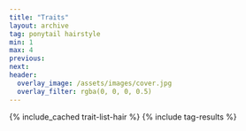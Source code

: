 ```yaml
---
title: "Traits"
layout: archive
tag: ponytail hairstyle
min: 1
max: 4
previous:
next:
header:
  overlay_image: /assets/images/cover.jpg
  overlay_filter: rgba(0, 0, 0, 0.5)
---
```

{% include_cached trait-list-hair %}
{% include tag-results %}
